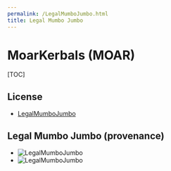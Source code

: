 ```yaml
---
permalink: /LegalMumboJumbo.html
title: Legal Mumbo Jumbo
---
```


<!--
LegalMumboJumbo.md v1.0.3.0
MoarKerbals (MOAR)
created: 01 Feb 2022
updated: 07 Mar 2022
-->

# MoarKerbals (MOAR)

[TOC]

## License

* [LegalMumboJumbo](/LegalMumboJumbo/License.htm)

## Legal Mumbo Jumbo (provenance)

* ![LegalMumboJumbo](/LegalMumboJumbo/FORUM-01.png)
* ![LegalMumboJumbo](/LegalMumboJumbo/FORUM-02.png)

<!-- this file CC BY-NC-ND 3.0 Unported by zer0Kerbal-->

